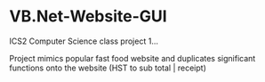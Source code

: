 # VB.Net-Website-GUI
ICS2 Computer Science class project 1...

Project mimics popular fast food website and duplicates significant functions onto the website (HST to sub total | receipt)
  
  
